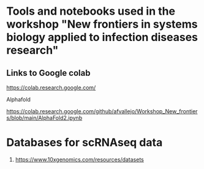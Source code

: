 # Tools and notebooks used in the workshop "New frontiers in systems biology applied to infection diseases research"

## Links to Google colab

https://colab.research.google.com/

Alphafold

https://colab.research.google.com/github/afvallejo/Workshop_New_frontiers/blob/main/AlphaFold2.ipynb

# Databases for scRNAseq data

1. https://www.10xgenomics.com/resources/datasets
